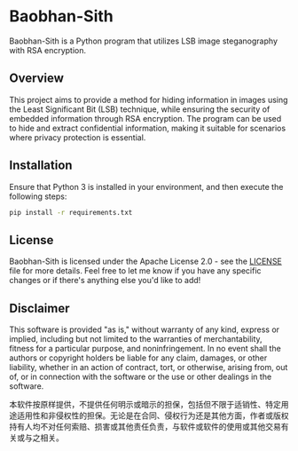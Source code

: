 # Baobhan-Sith

Baobhan-Sith is a Python program that utilizes LSB image steganography with RSA encryption.

## Overview

This project aims to provide a method for hiding information in images using the Least Significant Bit (LSB) technique, while ensuring the security of embedded information through RSA encryption. The program can be used to hide and extract confidential information, making it suitable for scenarios where privacy protection is essential.

## Installation

Ensure that Python 3 is installed in your environment, and then execute the following steps:

```bash
pip install -r requirements.txt
```

## License
Baobhan-Sith is licensed under the Apache License 2.0 - see the [LICENSE](https://www.apache.org/licenses/LICENSE-2.0.html) file for more details.
Feel free to let me know if you have any specific changes or if there's anything else you'd like to add!

## Disclaimer
This software is provided "as is," without warranty of any kind, express or implied, including but not limited to the warranties of merchantability, fitness for a particular purpose, and noninfringement. In no event shall the authors or copyright holders be liable for any claim, damages, or other liability, whether in an action of contract, tort, or otherwise, arising from, out of, or in connection with the software or the use or other dealings in the software.

本软件按原样提供，不提供任何明示或暗示的担保，包括但不限于适销性、特定用途适用性和非侵权性的担保。无论是在合同、侵权行为还是其他方面，作者或版权持有人均不对任何索赔、损害或其他责任负责，与软件或软件的使用或其他交易有关或与之相关。
